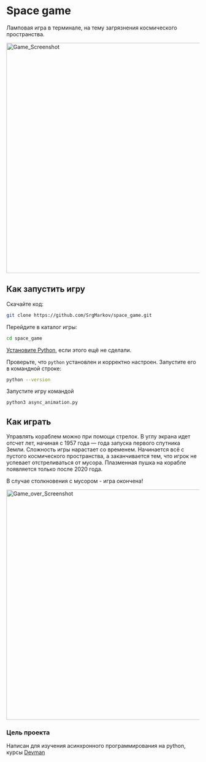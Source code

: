 # Space game

Ламповая игра в терминале, на тему загрязнения космического пространства.

<img width="600" alt="Game_Screenshot" src="https://github.com/SrgMarkov/space_game/assets/107784915/09fab2a1-7a92-4083-a30b-5fce164f505d">

## Как запустить игру

Скачайте код:
```sh
git clone https://github.com/SrgMarkov/space_game.git
```

Перейдите в каталог игры:
```sh
cd space_game
```

[Установите Python](https://www.python.org/), если этого ещё не сделали.

Проверьте, что `python` установлен и корректно настроен. Запустите его в командной строке:
```sh
python --version
```
Запустите игру командой

```sh
python3 async_animation.py
```

## Как играть

Управлять кораблем можно при помощи стрелок. 
В углу экрана идет отсчет лет, начиная с 1957 года — года запуска первого спутника Земли. 
Сложность игры нарастает со временем. Начинается всё с пустого космического пространства, а заканчивается тем, что игрок не успевает отстреливаться от мусора.
Плазменная пушка на корабле появляется только после 2020 года.

В случае столкновения с мусором - игра окончена!

<img width="600" alt="Game_over_Screenshot" src="https://github.com/SrgMarkov/space_game/assets/107784915/107134a3-d321-4b84-9141-2081aaaa831a">

### Цель проекта
Написан для изучения асинхронного программирования на python, курсы [Devman](https://dvmn.org/)

